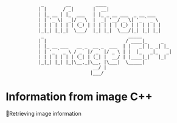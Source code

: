                  _        __         ____
                | |      / _|       |  __|
                | |_ __ | |_  ___   | |_ _ __ ___  _ __ ___
                | | '_ \|  _|/ _ \  |  _| '__/ _ \| '_ ` _ \
                | | | | | | | (_) | | | | | | (_) | | | | | |
                |_|_| |_|_|  \___/  |_| |_|  \___/|_| |_| |_|
                 _                               _____
                | |                             / ____|_     _
                | |_ __ ___   __ _  __ _  ___  | |   _| |_ _| |_
                | | '_ ` _ \ / _` |/ _` |/ _ \ | |  |_   _|_   _|
                | | | | | | | (_| | (_| |  __/ | |____|_|   |_|
                |_|_| |_| |_|\__,_|\__, |\___|  \_____|
                                    __/ |
                                   |___/
# Information from image C++
:memo:Retrieving image information 
